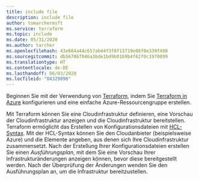 ```yaml
---
title: include file
description: include file
author: tomarchermsft
ms.service: terraform
ms.topic: include
ms.date: 05/31/2020
ms.author: tarcher
ms.openlocfilehash: 43e684a44c657ab44f3f8f13719e08f0e339f498
ms.sourcegitcommit: db56786f046a3bde1bd9b0169b4f62f0c1970899
ms.translationtype: HT
ms.contentlocale: de-DE
ms.lasthandoff: 06/03/2020
ms.locfileid: "84329898"
---
```

Beginnen Sie mit der Verwendung von [Terraform](https://www.terraform.io), indem Sie [Terraform in Azure](https://www.terraform.io/docs/providers/azurerm/index.html) konfigurieren und eine einfache Azure-Ressourcengruppe erstellen.

Mit Terraform können Sie eine Cloudinfrastruktur definieren, eine Vorschau der Cloudinfrastruktur anzeigen und die Cloudinfrastruktur bereitstellen. Terraform ermöglicht das Erstellen von Konfigurationsdateien mit [HCL-Syntax](https://www.terraform.io/docs/configuration/syntax.html). Mit der HCL-Syntax können Sie den Cloudanbieter (beispielsweise Azure) und die Elemente angeben, aus denen sich Ihre Cloudinfrastruktur zusammensetzt. Nach der Erstellung Ihrer Konfigurationsdateien erstellen Sie einen *Ausführungsplan*, mit dem Sie eine Vorschau Ihrer Infrastrukturänderungen anzeigen können, bevor diese bereitgestellt werden. Nach der Überprüfung der Änderungen wenden Sie den Ausführungsplan an, um die Infrastruktur bereitzustellen.
